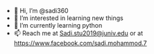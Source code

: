 - 👋 Hi, I’m @sadi360
- 👀 I’m interested in learning new things
- 🌱 I’m currently learning python
- 📫 Reach me at Sadi.stu2019@juniv.edu or at https://www.facebook.com/sadi.mohammod.7

<!---
sadi360/sadi360 is a ✨ special ✨ repository because its `README.md` (this file) appears on your GitHub profile.
You can click the Preview link to take a look at your changes.
--->
